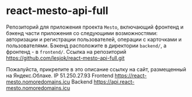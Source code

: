 # react-mesto-api-full
Репозиторий для приложения проекта `Mesto`, включающий фронтенд и бэкенд части приложения со следующими возможностями: авторизации и регистрации пользователей, операции с карточками и пользователями. Бэкенд расположите в директории `backend/`, а фронтенд - в `frontend/`. Ссылка на репозиторий https://github.com/lesjok/react-mesto-api-full.git
  
Пожалуйста, прикрепите в это описание ссылку на сайт, размещенный на Яндекс.Облаке.
IP 51.250.27.93
Frontend https://react-mesto.nomoredomains.icu
Backend https://api.react-mesto.nomoredomains.icu
